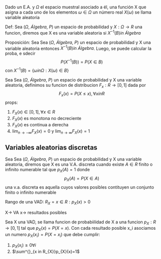 Dado un E.A. y $\Omega$ el espacio muestral asociado a él, una función X que asigna a cada uno de los elementos $\omega \in \Omega$ un número real $X(\omega)$ se llama variable aleatoria

Def: Sea $(\Omega, \ Álgebra, \ P)$ un espacio de probabilidad y $X: \Omega\to R$ una funcion, diremos que X es una variable aleatoria si $X^{-1}(B) in \ Álgebra$ 

Proposición: Sea Sea $(\Omega, \ Álgebra, \ P)$ un espacio de probabilidad y X una variable aleatoria entonces $X^{-1}(B) in \ Álgebra$. Luego, se puede calcular la proba, e sdecir
$$P(X^{-1}(B))=P(X \in B)$$
con $X^{-1}(B)=\{\omega in \Omega: X(\omega)\in B\}$


Sea Sea $(\Omega, \ Álgebra, \ P)$ un espacio de probabilidad y X una variable aleatoria, definimos su funcion de distribucion $F_{x}:R\to[0,1]$ dada por $$F_{x}(x)=P(X\leq x), \forall x in R$$
props: 
1. $F_X(x) \in [0,1], \forall x \in R$
2. $F_X(x)$ es monotona no decreciente
3. $F_{X}(x)$ es continua a derecha
4. $\lim_{ n \to -\infty }F_{X}(x)=0$ y $\lim_{ n \to \infty }F_{X}(x)=1$


## Variables aleatorias discretas

Sea Sea $(\Omega, \ Álgebra, \ P)$ un espacio de probabilidad y X una variable aleatoria, diremos que X es una V.A. discreta cuando existe $A \in R$ finito o infinito numerable tal que $p_{X}(A)=1$ donde $$p_{X}(A)=P(X \in A)$$
una v.a. discreta es aquella cuyos valores posibles contituyen un conjunto finito o infinito numerable

Rango de una VAD: $R_{X}={x \in R:p_{X}(x)>0}$

X-> VA
x-> resultados posibles

Sea X una VAD, se llama funcion de probabiilidad de X a una funcion $p_{X}:R\to[0,1]$ tal que $p_{X}(x)= P(X=x)$. Con cada resultado posible x_i asociamos un numero $p_{X}(x_{i})=P(X=x_{i})$ que debe cumplir: 
1. $p_{X}(x_{i})\geq 0 \forall i$
2. $\sum^{}_{x in R_{X}}p_{X}(x)=1$